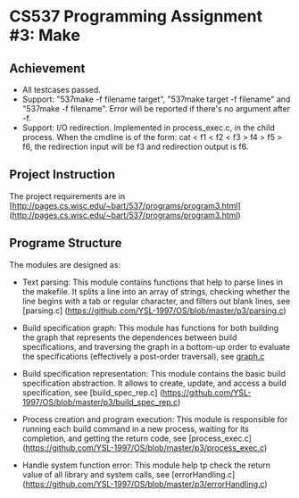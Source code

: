 # CS537 Programming Assignment #3: Make

## Achievement
- All testcases passed.
- Support: "537make -f filename target", "537make target -f filename"
  and "537make -f filename". Error will be reported if there's no
  argument after -f.
- Support: I/O redirection. Implemented in process_exec.c, in the
  child process.
  When the cmdline is of the form: cat < f1 < f2 < f3 > f4 > f5 > f6,
  the redirection input will be f3 and redirection output is f6.

## Project Instruction
The project requirements are in
[http://pages.cs.wisc.edu/~bart/537/programs/program3.html]
(http://pages.cs.wisc.edu/~bart/537/programs/program3.html)

## Programe Structure
The modules are designed as:

- Text parsing: This module contains functions that help to parse
lines in the makefile. It splits a line into an array of strings,
checking whether the line begins with a tab or regular character,
and filters out blank lines, see [parsing.c]
(https://github.com/YSL-1997/OS/blob/master/p3/parsing.c)

- Build specification graph: This module has functions for both
building the graph that represents the dependences between build
specifications, and traversing the graph in a bottom-up order to
evaluate the specifications (effectively a post-order traversal),
see [graph.c](https://github.com/YSL-1997/OS/blob/master/p3/graph.c)

- Build specification representation: This module contains the basic
build specification abstraction. It allows to create, update, and
access a build specification, see [build_spec_rep.c]
(https://github.com/YSL-1997/OS/blob/master/p3/build_spec_rep.c)

- Process creation and program execution: This module is responsible
for running each build command in a new process, waiting for its
completion, and getting the return code, see [process_exec.c]
(https://github.com/YSL-1997/OS/blob/master/p3/process_exec.c)

- Handle system function error: This module help tp check the return
value of all library and system calls, see [errorHandling.c]
(https://github.com/YSL-1997/OS/blob/master/p3/errorHandling.c)



